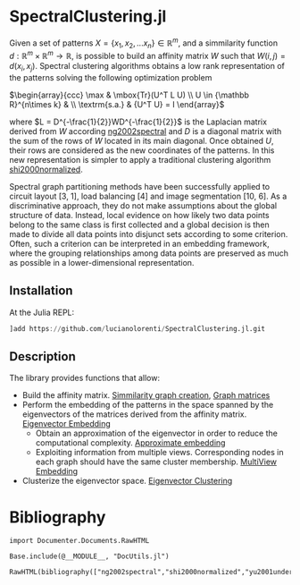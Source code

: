 # SpectralClustering.jl

Given a set of patterns $X=\{x_1,x_2,...x_n\} \in {\mathbb R}^m$, and a simmilarity function  $d:{\mathbb R}^m \times {\mathbb R}^m  \rightarrow {\mathbb R}$, is possible to build an affinity matrix $W$ such that  $W(i,j) = d(x_i, x_j)$. Spectral clustering algorithms obtains a low rank representation of the patterns solving the following optimization problem

$\begin{array}{ccc}
\max & \mbox{Tr}(U^T L  U) \\
U \in {\mathbb R}^{n\times k} & \\
\textrm{s.a.} & {U^T U}  =   I
\end{array}$

where $L = D^{-\frac{1}{2}}WD^{-\frac{1}{2}}$ is the Laplacian matrix derived from $W$ according [ng2002spectral](#ng2002spectral) and $D$ is a diagonal matrix with the sum of the rows of $W$ located in its main diagonal. Once obtained $U$, their rows are considered as the new coordinates of the patterns. In this new representation is simpler to apply a traditional clustering algorithm  [shi2000normalized](#shi2000normalized).


Spectral graph partitioning methods have been successfully
applied to circuit layout [3, 1], load balancing [4] and
image segmentation [10, 6]. As a discriminative approach,
they do not make assumptions about the global structure of
data. Instead, local evidence on how likely two data points
belong to the same class is first collected and a global decision
is then made to divide all data points into disjunct sets
according to some criterion. Often, such a criterion can be
interpreted in an embedding framework, where the grouping
relationships among data points are preserved as much
as possible in a lower-dimensional representation.
## Installation

At the Julia REPL:

```julia
]add https://github.com/lucianolorenti/SpectralClustering.jl.git
```

## Description

The library provides functions that allow:
* Build the affinity matrix. [Simmilarity graph creation](@ref), [Graph matrices](ref)
* Perform the embedding of the patterns in the space spanned by the eigenvectors of the matrices derived from the affinity matrix. [Eigenvector Embedding](@ref)
    * Obtain an approximation of the eigenvector in order to reduce the computational complexity. [Approximate embedding](@ref)
    * Exploiting information from multiple views. Corresponding nodes in each graph should have the same cluster membership. [MultiView Embedding](@ref)
* Clusterize the eigenvector space. [Eigenvector Clustering](@ref)



# Bibliography
```@eval
import Documenter.Documents.RawHTML

Base.include(@__MODULE__, "DocUtils.jl")

RawHTML(bibliography(["ng2002spectral","shi2000normalized","yu2001understanding"]))
```
